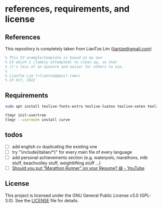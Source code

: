 # references, requirements, and license

## References

This repository is completely taken from LianTze Lim (<liantze@gmail.com>)

```tex
% This CV example/template is based on my own
% CV which I (lamely attempted) to clean up, so that
% it's less of an eyesore and easier for others to use.
%
% LianTze Lim (<liantze@gmail.com>)
% 23 Oct, 2022
```

## Requirements

```sh
sudo apt install texlive-fonts-extra texlive-luatex texlive-xetex texlive-bibtex-extra

tlmgr init-usertree
tlmgr --usermode install curve
```

## todos

- [ ] add english cv duplicating the existing one
- [ ] try "\include{italian/*}" for every main file of every language
- [ ] add personal achievements section (e.g. waterpolo, marathons, mtb stuff, beachvolley stuff, weightlifting stuff ...)
- [ ] [Should you put “Marathon Runner” on your Resume? 😅 - YouTube](https://www.youtube.com/shorts/4VjsrSEaMWg)

## License

This project is licensed under the GNU General Public License v3.0 (GPL-3.0).
See the [LICENSE](LICENSE) file for details.
